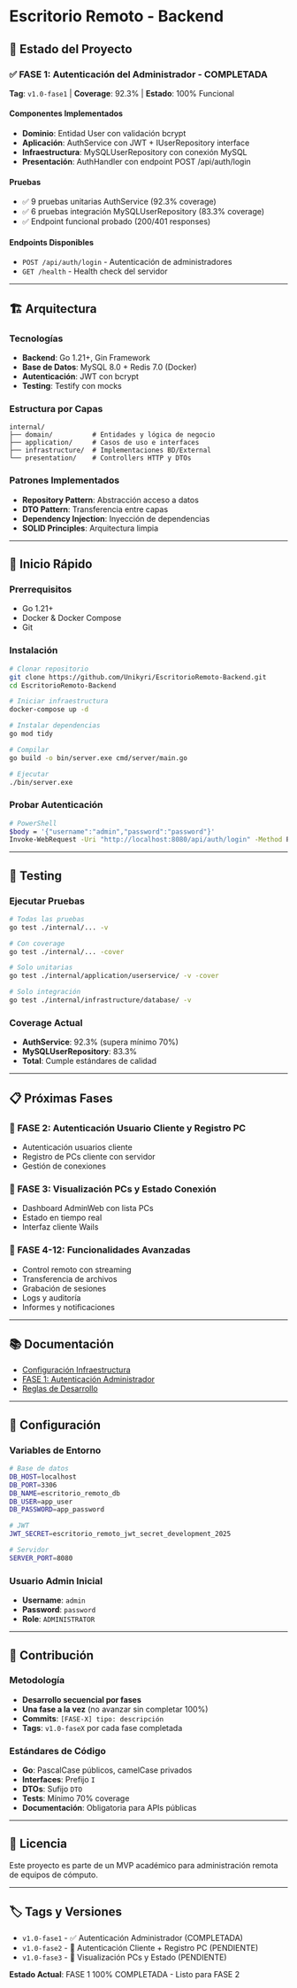 # Escritorio Remoto - Backend

## 🚀 Estado del Proyecto

### ✅ FASE 1: Autenticación del Administrador - **COMPLETADA**
**Tag**: `v1.0-fase1` | **Coverage**: 92.3% | **Estado**: 100% Funcional

#### Componentes Implementados
- **Dominio**: Entidad User con validación bcrypt
- **Aplicación**: AuthService con JWT + IUserRepository interface
- **Infraestructura**: MySQLUserRepository con conexión MySQL
- **Presentación**: AuthHandler con endpoint POST /api/auth/login

#### Pruebas
- ✅ 9 pruebas unitarias AuthService (92.3% coverage)
- ✅ 6 pruebas integración MySQLUserRepository (83.3% coverage)
- ✅ Endpoint funcional probado (200/401 responses)

#### Endpoints Disponibles
- `POST /api/auth/login` - Autenticación de administradores
- `GET /health` - Health check del servidor

---

## 🏗️ Arquitectura

### Tecnologías
- **Backend**: Go 1.21+, Gin Framework
- **Base de Datos**: MySQL 8.0 + Redis 7.0 (Docker)
- **Autenticación**: JWT con bcrypt
- **Testing**: Testify con mocks

### Estructura por Capas
```
internal/
├── domain/          # Entidades y lógica de negocio
├── application/     # Casos de uso e interfaces
├── infrastructure/  # Implementaciones BD/External
└── presentation/    # Controllers HTTP y DTOs
```

### Patrones Implementados
- **Repository Pattern**: Abstracción acceso a datos
- **DTO Pattern**: Transferencia entre capas
- **Dependency Injection**: Inyección de dependencias
- **SOLID Principles**: Arquitectura limpia

---

## 🚀 Inicio Rápido

### Prerrequisitos
- Go 1.21+
- Docker & Docker Compose
- Git

### Instalación
```bash
# Clonar repositorio
git clone https://github.com/Unikyri/EscritorioRemoto-Backend.git
cd EscritorioRemoto-Backend

# Iniciar infraestructura
docker-compose up -d

# Instalar dependencias
go mod tidy

# Compilar
go build -o bin/server.exe cmd/server/main.go

# Ejecutar
./bin/server.exe
```

### Probar Autenticación
```bash
# PowerShell
$body = '{"username":"admin","password":"password"}'
Invoke-WebRequest -Uri "http://localhost:8080/api/auth/login" -Method POST -Body $body -ContentType "application/json"
```

---

## 🧪 Testing

### Ejecutar Pruebas
```bash
# Todas las pruebas
go test ./internal/... -v

# Con coverage
go test ./internal/... -cover

# Solo unitarias
go test ./internal/application/userservice/ -v -cover

# Solo integración
go test ./internal/infrastructure/database/ -v
```

### Coverage Actual
- **AuthService**: 92.3% (supera mínimo 70%)
- **MySQLUserRepository**: 83.3%
- **Total**: Cumple estándares de calidad

---

## 📋 Próximas Fases

### 🔄 FASE 2: Autenticación Usuario Cliente y Registro PC
- Autenticación usuarios cliente
- Registro de PCs cliente con servidor
- Gestión de conexiones

### 🔄 FASE 3: Visualización PCs y Estado Conexión
- Dashboard AdminWeb con lista PCs
- Estado en tiempo real
- Interfaz cliente Wails

### 🔄 FASE 4-12: Funcionalidades Avanzadas
- Control remoto con streaming
- Transferencia de archivos
- Grabación de sesiones
- Logs y auditoría
- Informes y notificaciones

---

## 📚 Documentación

- [Configuración Infraestructura](./docs/01_Configuracion_Infraestructura.md)
- [FASE 1: Autenticación Administrador](./docs/02_Fase1_Autenticacion_Administrador.md)
- [Reglas de Desarrollo](./.cursor/rules/)

---

## 🔧 Configuración

### Variables de Entorno
```bash
# Base de datos
DB_HOST=localhost
DB_PORT=3306
DB_NAME=escritorio_remoto_db
DB_USER=app_user
DB_PASSWORD=app_password

# JWT
JWT_SECRET=escritorio_remoto_jwt_secret_development_2025

# Servidor
SERVER_PORT=8080
```

### Usuario Admin Inicial
- **Username**: `admin`
- **Password**: `password`
- **Role**: `ADMINISTRATOR`

---

## 🤝 Contribución

### Metodología
- **Desarrollo secuencial por fases**
- **Una fase a la vez** (no avanzar sin completar 100%)
- **Commits**: `[FASE-X] tipo: descripción`
- **Tags**: `v1.0-faseX` por cada fase completada

### Estándares de Código
- **Go**: PascalCase públicos, camelCase privados
- **Interfaces**: Prefijo `I`
- **DTOs**: Sufijo `DTO`
- **Tests**: Mínimo 70% coverage
- **Documentación**: Obligatoria para APIs públicas

---

## 📄 Licencia

Este proyecto es parte de un MVP académico para administración remota de equipos de cómputo.

---

## 🏷️ Tags y Versiones

- `v1.0-fase1` - ✅ Autenticación Administrador (COMPLETADA)
- `v1.0-fase2` - 🔄 Autenticación Cliente + Registro PC (PENDIENTE)
- `v1.0-fase3` - 🔄 Visualización PCs y Estado (PENDIENTE)

**Estado Actual**: FASE 1 100% COMPLETADA - Listo para FASE 2
